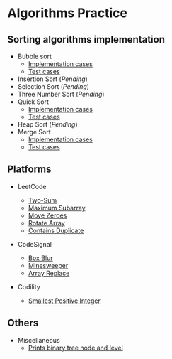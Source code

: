 # Algorithms Practice

## Sorting algorithms implementation 

* Bubble sort
    * [Implementation cases](src/main/java/sorting/bubblesort/)
    * [Test cases](src/test/java/sorting/bubblesort/)
* Insertion Sort (*Pending*)
* Selection Sort (*Pending*)
* Three Number Sort (*Pending*)
* Quick Sort
    * [Implementation cases](src/main/java/sorting/quicksort/)
    * [Test cases](src/test/java/sorting/quicksort/)
* Heap Sort (*Pending*)
* Merge Sort
    * [Implementation cases](src/main/java/sorting/mergesort/)
    * [Test cases](src/test/java/sorting/mergesort/)

## Platforms

* LeetCode
    * [Two-Sum](src/main/java/leetcode/twosum/)
    * [Maximum Subarray](src/main/java/leetcode/maximumsubarray/)
    * [Move Zeroes](src/main/java/leetcode/movezeroes/)
    * [Rotate Array](src/main/java/leetcode/rotatearray/)
    * [Contains Duplicate](src/main/java/leetcode/containsduplicate/)

* CodeSignal
    * [Box Blur](src/main/java/codesignal/boxblur/method1/)
    * [Minesweeper](src/main/java/codesignal/minesweeper/)
    * [Array Replace](src/main/java/codesignal/arrayreplace/)

* Codility
    * [Smallest Positive Integer](src/main/java/codility/smallestpositiveinteger/method2/)

## Others

* Miscellaneous
    * [Prints binary tree node and level](src/main/java/misc/BinaryTreeWithLevels.java)